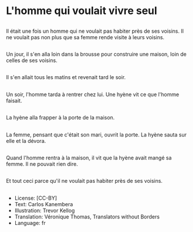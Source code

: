 # L'homme qui voulait vivre seul

##
Il était une fois un
homme qui ne voulait
pas habiter près de ses
voisins. Il ne voulait pas
non plus que sa femme
rende visite à leurs
voisins.

##
Un jour, il s'en alla loin
dans la brousse pour
construire une maison,
loin de celles de ses
voisins.

##
Il s'en allait tous les
matins et revenait tard
le soir.

##
Un soir, l'homme tarda
à rentrer chez lui. Une
hyène vit ce que
l'homme faisait.

##
La hyène alla frapper à
la porte de la maison.

##
La femme, pensant que
c'était son mari, ouvrit
la porte. La hyène sauta
sur elle et la dévora.

##
Quand l'homme rentra
à la maison, il vit que la
hyène avait mangé sa
femme. Il ne pouvait
rien dire.

##
Et tout ceci parce qu'il
ne voulait pas habiter
près de ses voisins.

##
* License: [CC-BY]
* Text: Carlos Kanembera
* Illustration: Trevor Kellog
* Translation: Véronique Thomas, Translators without Borders
* Language: fr
